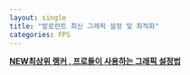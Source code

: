 ```yaml
---
layout: single
title: "발로란트 최신 그래픽 설정 및 최적화"
categories: FPS
---
```

**[NEW최상위 랭커 , 프로들이 사용하는 그래픽 설정법](https://www.youtube.com/watch?v=RdlRkow2aKA)**